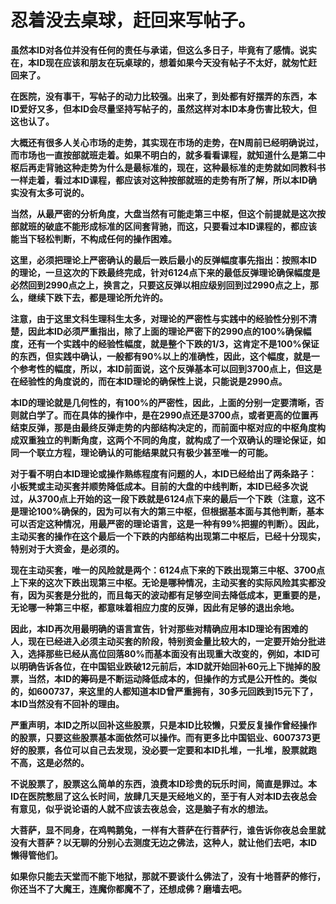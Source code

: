 忍着没去桌球，赶回来写帖子。
====



**虽然本ID对各位并没有任何的责任与承诺，但这么多日子，毕竟有了感情。说实在，本ID现在应该和朋友在玩桌球的，想着如果今天没有帖子不太好，就匆忙赶回来了。**

**在医院，没有事干，写帖子的动力比较强。出来了，到处都有好摆弄的东西，本ID爱好又多，但本ID会尽量坚持写帖子的，虽然这样对本ID本身伤害比较大，但这也认了。**

**大概还有很多人关心市场的走势，其实现在市场的走势，在N周前已经明确说过，而市场也一直按部就班走着。如果不明白的，就多看看课程，就知道什么是第二中枢后再走背驰这种走势为什么是最标准的，现在，这种最标准的走势就如同教科书一样走着，看过本ID课程，都应该对这种按部就班的走势有所了解，所以本ID确实没有太多可说的。**

**当然，从最严密的分析角度，大盘当然有可能走第三中枢，但这个前提就是这次按部就班的破底不能形成标准的区间套背驰，而这，只要看过本ID课程的，都应该能当下轻松判断，不构成任何的操作困难。**

**这里，必须把理论上严密确认的最后一跌后最小的反弹幅度事先指出：按照本ID的理论，一旦这次的下跌最终完成，针对6124点下来的最低反弹理论确保幅度是必然回到2990点之上，换言之，只要这反弹以相应级别回到过2990点之上，那么，继续下跌下去，都是理论所允许的。**

**注意，由于这里文科生理科生太多，对理论的严密性与实践中的经验性分别不清楚，因此本ID必须严重指出，除了上面的理论严密下的2990点的100%确保幅度，还有一个实践中的经验性幅度，就是整个下跌的1/3，这肯定不是100%保证的东西，但实践中确认，一般都有90%以上的准确性，因此，这个幅度，就是一个参考性的幅度，所以，本ID前面说，这个反弹基本可以回到3700点上，但这是在经验性的角度说的，而在本ID理论的确保性上说，只能说是2990点。**

**本ID的理论就是几何性的，有100%的严密性，因此，上面的分别一定要清晰，否则就白学了。而在具体的操作中，是在2990点还是3700点，或者更高的位置再结束反弹，那是由最终反弹走势的内部结构决定的，而前面中枢对应的中枢角度构成双重独立的判断角度，这两个不同的角度，就构成了一个双确认的理论保证，如同一个联立方程，理论确认的可能结果就只有极少甚至唯一的可能。**

**对于看不明白本ID理论或操作熟练程度有问题的人，本ID已经给出了两条路子：小板凳或主动买套并顺势降低成本。目前的大盘的中线判断，本ID已经多次说过，从3700点上开始的这一段下跌就是6124点下来的最后一个下跌（注意，这不是理论100%确保的，因为可以有大的第三中枢，但根据基本面与其他判断，基本可以否定这种情况，用最严密的理论语言，这是一种有99%把握的判断）。因此，主动买套的操作在这个最后一个下跌的内部结构出现第二中枢后，已经十分现实，特别对于大资金，是必须的。**

**现在主动买套，唯一的风险就是两个：6124点下来的下跌出现第三中枢、3700点上下来的这次下跌出现第三中枢。无论是哪种情况，主动买套的实际风险其实都没有，因为买套是分批的，而且每天的波动都有足够空间去降低成本，更重要的是，无论哪一种第三中枢，都意味着相应力度的反弹，因此有足够的退出余地。**

**因此，本ID再次用最明确的语言宣告，针对那些对精确应用本ID理论有困难的人，现在已经进入必须主动买套的阶段，特别资金量比较大的，一定要开始分批进入，选择那些已经从高位回落80%而基本面没有出现重大改变的，例如，本ID可以明确告诉各位，在中国铝业跌破12元前后，本ID就开始回补60元上下抛掉的股票，当然，本ID的筹码是不断运动降低成本的，但操作的方式是公开性的。类似的，如600737，来这里的人都知道本ID曾严重拥有，30多元回跌到15元下了，本ID当然没有不回补的理由。**

**严重声明，本ID之所以回补这些股票，只是本ID比较懒，只爱反复操作曾经操作的股票，只要这些股票基本面依然可以操作。而有更多比中国铝业、6007373更好的股票，各位可以自己去发现，没必要一定要和本ID扎堆，一扎堆，股票就跑不高，这是必然的。**

**不说股票了，股票这么简单的东西，浪费本ID珍贵的玩乐时间，简直是罪过。本ID在医院憋屈了这么长时间，放肆几天是天经地义的，至于有人对本ID去夜总会有意见，似乎说论语的人就不应该去夜总会，这是脑子有水的想法。**

**大菩萨，显不同身，在鸡鸭鹅兔，一样有大菩萨在行菩萨行，谁告诉你夜总会里就没有大菩萨？以无聊的分别心去测度无边之佛法，这种人，就让他们去吧，本ID懒得管他们。**

**如果你只能去天堂而不能下地狱，那就不要谈什么佛法了，没有十地菩萨的修行，你还当不了大魔王，连魔你都魔不了，还想成佛？磨墙去吧。**
